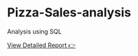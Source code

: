 # Pizza-Sales-analysis
Analysis using SQL

[View Detailed Report 👉](https://www.canva.com/design/DAGdl3TD7YU/UKjBqbEULlC3yKjvPdLvlg/view?utm_content=DAGdl3TD7YU&utm_campaign=designshare&utm_medium=embeds&utm_source=link)
